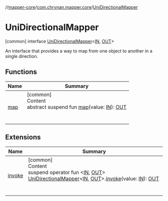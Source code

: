 //[mapper-core](../../../index.md)/[com.chrynan.mapper.core](../index.md)/[UniDirectionalMapper](index.md)



# UniDirectionalMapper  
 [common] interface [UniDirectionalMapper](index.md)<[IN](index.md), [OUT](index.md)>

An interface that provides a way to map from one object to another in a single direction.

   


## Functions  
  
|  Name |  Summary | 
|---|---|
| <a name="com.chrynan.mapper.core/UniDirectionalMapper/map/#TypeParam(bounds=[kotlin.Any?])/PointingToDeclaration/"></a>[map](map.md)| <a name="com.chrynan.mapper.core/UniDirectionalMapper/map/#TypeParam(bounds=[kotlin.Any?])/PointingToDeclaration/"></a>[common]  <br>Content  <br>abstract suspend fun [map](map.md)(value: [IN](index.md)): [OUT](index.md)  <br><br><br>|


## Extensions  
  
|  Name |  Summary | 
|---|---|
| <a name="com.chrynan.mapper.core//invoke/com.chrynan.mapper.core.UniDirectionalMapper[TypeParam(bounds=[kotlin.Any?]),TypeParam(bounds=[kotlin.Any?])]#TypeParam(bounds=[kotlin.Any?])/PointingToDeclaration/"></a>[invoke](../invoke.md)| <a name="com.chrynan.mapper.core//invoke/com.chrynan.mapper.core.UniDirectionalMapper[TypeParam(bounds=[kotlin.Any?]),TypeParam(bounds=[kotlin.Any?])]#TypeParam(bounds=[kotlin.Any?])/PointingToDeclaration/"></a>[common]  <br>Content  <br>suspend operator fun <[IN](../invoke.md), [OUT](../invoke.md)> [UniDirectionalMapper](index.md)<[IN](../invoke.md), [OUT](../invoke.md)>.[invoke](../invoke.md)(value: [IN](../invoke.md)): [OUT](../invoke.md)  <br><br><br>|


